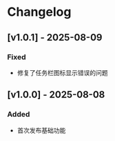 # Changelog

## [v1.0.1] - 2025-08-09
### Fixed
- 修复了任务栏图标显示错误的问题

## [v1.0.0] - 2025-08-08
### Added
- 首次发布基础功能